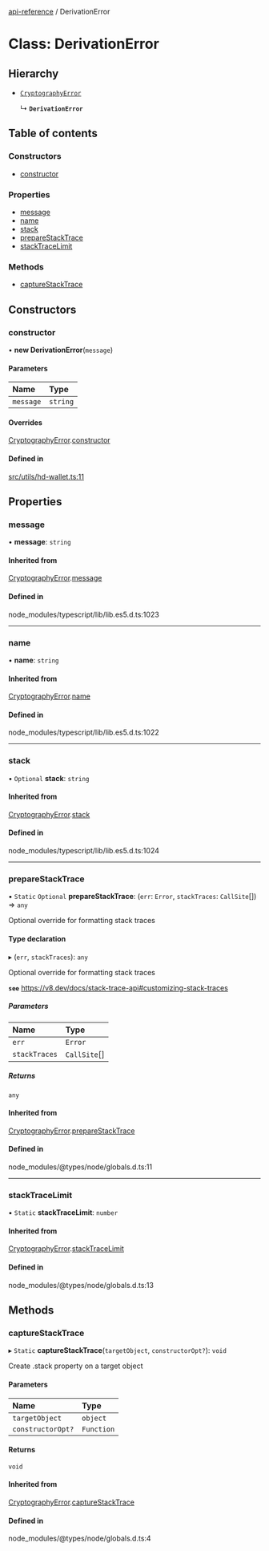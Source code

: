 [api-reference](../README.md) / DerivationError

# Class: DerivationError

## Hierarchy

- [`CryptographyError`](CryptographyError.md)

  ↳ **`DerivationError`**

## Table of contents

### Constructors

- [constructor](DerivationError.md#constructor)

### Properties

- [message](DerivationError.md#message)
- [name](DerivationError.md#name)
- [stack](DerivationError.md#stack)
- [prepareStackTrace](DerivationError.md#preparestacktrace)
- [stackTraceLimit](DerivationError.md#stacktracelimit)

### Methods

- [captureStackTrace](DerivationError.md#capturestacktrace)

## Constructors

### constructor

• **new DerivationError**(`message`)

#### Parameters

| Name | Type |
| :------ | :------ |
| `message` | `string` |

#### Overrides

[CryptographyError](CryptographyError.md).[constructor](CryptographyError.md#constructor)

#### Defined in

[src/utils/hd-wallet.ts:11](https://github.com/unicorndomaingr/aepp-sdk-js-ts/blob/e06cc9f0/src/utils/hd-wallet.ts#L11)

## Properties

### message

• **message**: `string`

#### Inherited from

[CryptographyError](CryptographyError.md).[message](CryptographyError.md#message)

#### Defined in

node_modules/typescript/lib/lib.es5.d.ts:1023

___

### name

• **name**: `string`

#### Inherited from

[CryptographyError](CryptographyError.md).[name](CryptographyError.md#name)

#### Defined in

node_modules/typescript/lib/lib.es5.d.ts:1022

___

### stack

• `Optional` **stack**: `string`

#### Inherited from

[CryptographyError](CryptographyError.md).[stack](CryptographyError.md#stack)

#### Defined in

node_modules/typescript/lib/lib.es5.d.ts:1024

___

### prepareStackTrace

▪ `Static` `Optional` **prepareStackTrace**: (`err`: `Error`, `stackTraces`: `CallSite`[]) => `any`

Optional override for formatting stack traces

#### Type declaration

▸ (`err`, `stackTraces`): `any`

Optional override for formatting stack traces

**`see`** https://v8.dev/docs/stack-trace-api#customizing-stack-traces

##### Parameters

| Name | Type |
| :------ | :------ |
| `err` | `Error` |
| `stackTraces` | `CallSite`[] |

##### Returns

`any`

#### Inherited from

[CryptographyError](CryptographyError.md).[prepareStackTrace](CryptographyError.md#preparestacktrace)

#### Defined in

node_modules/@types/node/globals.d.ts:11

___

### stackTraceLimit

▪ `Static` **stackTraceLimit**: `number`

#### Inherited from

[CryptographyError](CryptographyError.md).[stackTraceLimit](CryptographyError.md#stacktracelimit)

#### Defined in

node_modules/@types/node/globals.d.ts:13

## Methods

### captureStackTrace

▸ `Static` **captureStackTrace**(`targetObject`, `constructorOpt?`): `void`

Create .stack property on a target object

#### Parameters

| Name | Type |
| :------ | :------ |
| `targetObject` | `object` |
| `constructorOpt?` | `Function` |

#### Returns

`void`

#### Inherited from

[CryptographyError](CryptographyError.md).[captureStackTrace](CryptographyError.md#capturestacktrace)

#### Defined in

node_modules/@types/node/globals.d.ts:4
